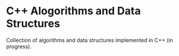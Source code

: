 # C++ Alogorithms and Data Structures
Collection of algorithms and data structures implemented in C++ (in progress). 
